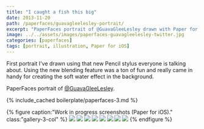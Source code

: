```yaml
---
title: "I caught a fish this big"
date: 2013-11-20
path: /paperfaces/guavagleelesley-portrait/
excerpt: "PaperFaces portrait of @GuavaGleeLesley drawn with Paper for iOS on an iPad."
image: ../../assets/images/paperfaces-guavagleelesley-twitter.jpg
categories: [paperfaces]
tags: [portrait, illustration, Paper for iOS]
---
```


First portrait I've drawn using that new Pencil stylus everyone is talking about. Using the new blending feature was a ton of fun and really came in handy for creating the soft water effect in the background.

PaperFaces portrait of [@GuavaGleeLesley](https://twitter.com/GuavaGleeLesley).

{% include_cached boilerplate/paperfaces-3.md %}

{% figure caption:"Work in progress screenshots (Paper for iOS)." class:"gallery-3-col" %}
[![](../../assets/images/paperfaces-guavagleelesley-process-1-600.jpg)](../../assets/images/paperfaces-guavagleelesley-process-1-lg.jpg)
[![](../../assets/images/paperfaces-guavagleelesley-process-2-600.jpg)](../../assets/images/paperfaces-guavagleelesley-process-2-lg.jpg)
[![](../../assets/images/paperfaces-guavagleelesley-process-3-600.jpg)](../../assets/images/paperfaces-guavagleelesley-process-3-lg.jpg)
[![](../../assets/images/paperfaces-guavagleelesley-process-4-600.jpg)](../../assets/images/paperfaces-guavagleelesley-process-4-lg.jpg)
[![](../../assets/images/paperfaces-guavagleelesley-process-5-600.jpg)](../../assets/images/paperfaces-guavagleelesley-process-5-lg.jpg)
[![](../../assets/images/paperfaces-guavagleelesley-process-6-600.jpg)](../../assets/images/paperfaces-guavagleelesley-process-6-lg.jpg)
[![](../../assets/images/paperfaces-guavagleelesley-process-7-600.jpg)](../../assets/images/paperfaces-guavagleelesley-process-7-lg.jpg)
[![](../../assets/images/paperfaces-guavagleelesley-process-8-600.jpg)](../../assets/images/paperfaces-guavagleelesley-process-8-lg.jpg)
{% endfigure %}

